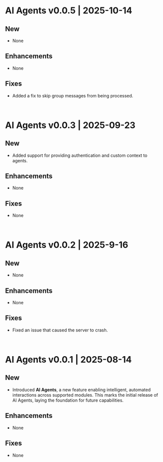 # AI Agents v0.0.5 | 2025-10-14

## New
-  None

## Enhancements

-  None

## Fixes

-  Added a fix to skip group messages from being processed.
   
<br/>

# AI Agents v0.0.3 | 2025-09-23

## New
-  Added support for providing authentication and custom context to agents.

## Enhancements

-  None

## Fixes

-  None
   
<br/>

# AI Agents v0.0.2 | 2025-9-16

## New
-  None

## Enhancements

-  None

## Fixes

-  Fixed an issue that caused the server to crash.
   
<br/>

# AI Agents v0.0.1 | 2025-08-14

## New
- Introduced **AI Agents**, a new feature enabling intelligent, automated interactions across supported modules. This marks the initial release of AI Agents, laying the foundation for future capabilities.


## Enhancements

-  None

## Fixes

-  None
   
<br/>